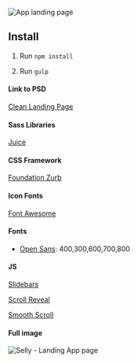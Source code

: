 
![](https://github.com/mentorkadriu/selly/blob/master/selly-browser.jpg "App landing page")

## Install ##

1. Run `npm install`

2. Run `gulp`


#### Link to PSD

[Clean Landing Page](https://dribbble.com/shots/1325586-Free-PSD-Clean-Landing-Page)

#### Sass Libraries

[Juice](http://juicynex.us/juice/)

#### CSS Framework

[Foundation Zurb](http://foundation.zurb.com/)

#### Icon Fonts

[Font Awesome](http://fortawesome.github.io/Font-Awesome/)

#### Fonts

* [Open Sans](http://www.google.com/fonts): 400,300,600,700,800


#### JS

[Slidebars](https://github.com/adchsm/Slidebars)

[Scroll Reveal](https://github.com/julianlloyd/scrollReveal.js)

[Smooth Scroll](https://github.com/cferdinandi/smooth-scroll.git)

#### Full image

![](https://github.com/mentorkadriu/selly/blob/master/selly.jpg "Selly - Landing App page")